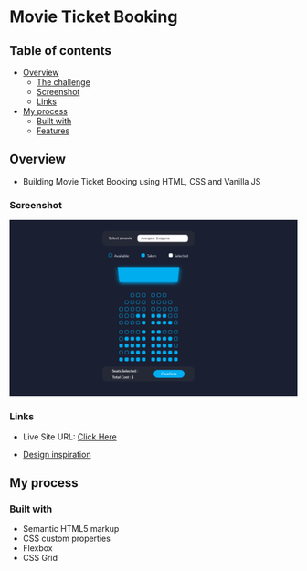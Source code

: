 # Movie Ticket Booking

## Table of contents

- [Overview](#overview)
  - [The challenge](#the-challenge)
  - [Screenshot](#screenshot)
  - [Links](#links)
- [My process](#my-process)
  - [Built with](#built-with)
  - [Features](#features)

## Overview

- Building Movie Ticket Booking using HTML, CSS and Vanilla JS

### Screenshot

![](./img/Capture.PNG)

### Links

- Live Site URL: [Click Here]()

- [Design inspiration](https://dribbble.com/shots/4672745-Movie-Booking-App/attachments/4672745-Movie-Booking-App?mode=media)

## My process

### Built with

- Semantic HTML5 markup
- CSS custom properties
- Flexbox
- CSS Grid
